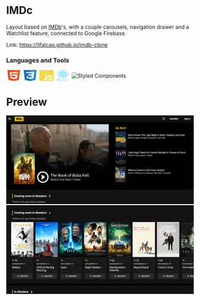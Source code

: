 # IMDc

Layout based on [IMDb](https://www.imdb.com)'s, with a couple carousels, navigation drawer and a Watchlist feature, connected to Google Firebase.

Link: https://llfalcao.github.io/imdb-clone

### Languages and Tools

<div style="display: inline_block">
    <img align="center" alt="HTML" title="HTML" height="30" width="40" src="https://raw.githubusercontent.com/devicons/devicon/master/icons/html5/html5-original.svg"/>
    <img align="center" alt="CSS" title="CSS" height="30" width="40" src="https://raw.githubusercontent.com/devicons/devicon/master/icons/css3/css3-original.svg"/>
    <img align="center" alt="Javascript" title="Javascript" height="30" width="40" src="https://raw.githubusercontent.com/devicons/devicon/master/icons/javascript/javascript-plain.svg"/>
    <img align="center" src="https://raw.githubusercontent.com/devicons/devicon/master/icons/react/react-original-wordmark.svg" alt="React" title="React" width="40" height="30" />
    <img align="center" src="https://styled-components.com/logo.png" alt="Styled Components" title="Styled Components" width="30" height="30" />
</div>

# Preview

<img src="./docs/01.png" alt="IMDb Layout 01" />

<img src="./docs/02.png" alt="IMDb Layout 02" />
